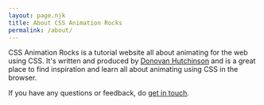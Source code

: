 ```yaml
---
layout: page.njk
title: About CSS Animation Rocks
permalink: /about/
---
```


CSS Animation Rocks is a tutorial website all about animating for the web using CSS. It's written and produced by [Donovan Hutchinson](http://hop.ie) and is a great place to find inspiration and learn all about animating using CSS in the browser.

If you have any questions or feedback, do [get in touch](mailto:donovan@cssanimation.rocks).
